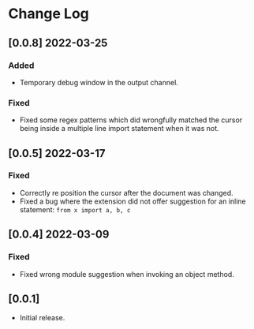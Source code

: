 # Change Log

## [0.0.8] 2022-03-25

### Added

- Temporary debug window in the output channel.

### Fixed

- Fixed some regex patterns which did wrongfully matched the cursor being
  inside a multiple line import statement when it was not.

## [0.0.5] 2022-03-17

### Fixed

- Correctly re position the cursor after the document was changed.
- Fixed a bug where the extension did not offer suggestion for an inline statement:
`from x import a, b, c`

## [0.0.4] 2022-03-09

### Fixed

- Fixed wrong module suggestion when invoking an object method.

## [0.0.1]

- Initial release.
